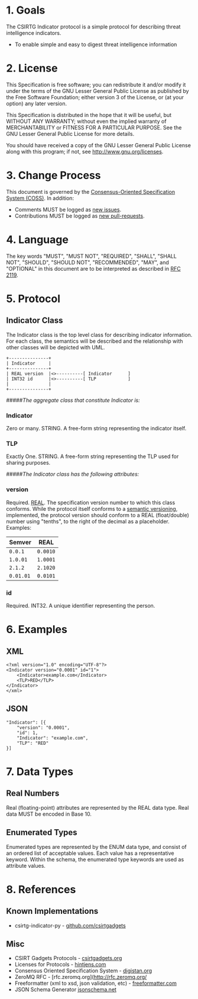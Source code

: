 # 1. Goals

The CSIRTG Indicator protocol is a simple protocol for describing threat intelligence indicators.

* To enable simple and easy to digest threat intelligence information

# 2. License

This Specification is free software; you can redistribute it and/or modify it under the terms of the GNU Lesser General Public License as published by the Free Software Foundation; either version 3 of the License, or (at your option) any later version.

This Specification is distributed in the hope that it will be useful, but WITHOUT ANY WARRANTY; without even the implied warranty of MERCHANTABILITY or FITNESS FOR A PARTICULAR PURPOSE. See the GNU Lesser General Public License for more details.

You should have received a copy of the GNU Lesser General Public License along with this program; if not, see <http://www.gnu.org/licenses>.

# 3. Change Process

This document is governed by the [Consensus-Oriented Specification System (COSS)](http://www.digistan.org/spec:1/COSS). In addition:

* Comments MUST be logged as [new issues](https://github.com/blog/411-github-issue-tracker).
* Contributions MUST be logged as [new pull-requests](https://help.github.com/articles/creating-a-pull-request).

# 4. Language

The key words "MUST", "MUST NOT", "REQUIRED", "SHALL", "SHALL NOT", "SHOULD", "SHOULD NOT", "RECOMMENDED", "MAY", and "OPTIONAL" in this document are to be interpreted as described in [RFC 2119](http://www.ietf.org/rfc/rfc2119.txt).

# 5. Protocol
## Indicator Class
The Indicator class is the top level class for describing indicator information. For each class, the semantics will be described and the relationship with other classes will be depicted with UML. 

```
+---------------+
| Indicator     |
+---------------+
| REAL version  |<>----------[ Indicator      ]
| INT32 id      |<>----------[ TLP            ]
|               |
+---------------+
```

#####*The aggregate class that constitute Indicator is:*

### Indicator
Zero or many. STRING. A free-form string representing the indicator itself.

### TLP
Exactly One. STRING. A free-form string representing the TLP used for sharing purposes.

#####*The Indicator class has the following attributes:*

### version
Required. [REAL](#real-numbers). The specification version number to which this class conforms. While the protocol itself conforms to a [semantic versioning](http://semver.org/), implemented, the protocol version should conform to a REAL (float/double) number using "tenths", to the right of the decimal as a placeholder. Examples:

Semver | REAL
-------|-------
```0.0.1```  | ```0.0010```
```1.0.01``` | ```1.0001```
```2.1.2```  | ```2.1020```
```0.01.01```| ```0.0101```

### id
Required. INT32. A unique identifier representing the person.

# 6. Examples
## XML

```
<?xml version="1.0" encoding="UTF-8"?>
<Indicator version="0.0001" id="1">
    <Indicator>example.com</Indicator>
    <TLP>RED</TLP>
</Indicator>
</xml>
```
## JSON

```
"Indicator": [{
    "version": "0.0001",
    "id": 1,
    "Indicator": "example.com",
    "TLP": "RED"
}]
```

# 7. Data Types
## Real Numbers

Real (floating-point) attributes are represented by the REAL data type. Real data MUST be encoded in Base 10.

## Enumerated Types

Enumerated types are represented by the ENUM data type, and consist of an ordered list of acceptable values.  Each value has a representative keyword.  Within the schema, the enumerated type keywords are used as attribute values.

# 8. References
## Known Implementations

* csirtg-indicator-py - [github.com/csirtgadgets](https://github.com/csirtgadgets/csirtg-indicator-py)


## Misc
* CSIRT Gadgets Protocols - [csirtgadgets.org](http://csirtgadgets.org/rfc)
* Licenses for Protocols - [hintjens.com](http://hintjens.com/blog:41)
* Consensus Oriented Specification System - [digistan.org](http://www.digistan.org/)
* ZeroMQ RFC - [rfc.zeromq.org](http://rfc.zeromq.org/
* Freeformatter (xml to xsd, json validation, etc) - [freeformatter.com](http://www.freeformatter.com/)
* JSON Schema Generator [jsonschema.net](http://www.jsonschema.net/)